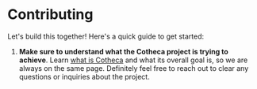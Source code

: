 # Contributing
Let's build this together! Here's a quick guide to get started:

 1. **Make sure to understand what the Cotheca project is trying to achieve**.
Learn [what is Cotheca](./COTHECA.md) and what its overall goal is, so we are always on the same page. Definitely feel free to reach out to clear any questions or inquiries about the project.
